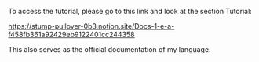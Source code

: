 To access the tutorial, please go to this link and look at the section Tutorial:

<https://stump-pullover-0b3.notion.site/Docs-1-e-a-f458fb361a92429eb9122401cc244358>

This also serves as the official documentation of my language.
